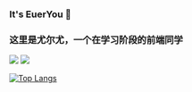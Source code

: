 ### It's EuerYou 👋
### 这里是尤尔尤，一个在学习阶段的前端同学
<!--
**EuerYou/EuerYou** is a ✨ _special_ ✨ repository because its `README.md` (this file) appears on your GitHub profile.

Here are some ideas to get you started:

- 🔭 I’m currently working on ...
- 🌱 I’m currently learning ...
- 👯 I’m looking to collaborate on ...
- 🤔 I’m looking for help with ...
- 💬 Ask me about ...
- 📫 How to reach me: ...
- 😄 Pronouns: ...
- ⚡ Fun fact: ...
-->

[![](https://github-readme-stats.vercel.app/api?username=EuerYou&count_private=true&hide_title=true&show_icons=true&bg_color=383e4a&text_color=5eafef&title_color=ad78dd&icon_color=0c7d9d)]()
[![](https://github-readme-stats.vercel.app/api/top-langs/?username=EuerYou&card_width=500&bg_color=383e4a&text_color=5eafef)](https://github.com/EuerYou/GourdMall)

[![Top Langs](https://github-readme-stats.vercel.app/api/top-langs/?username=EuerYou&repo=GourdMall)](https://github.com/anuraghazra/github-readme-stats)
